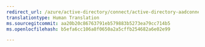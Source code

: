 ```yaml
---
redirect_url: /azure/active-directory/connect/active-directory-aadconnectsync-feature-scheduler
translationtype: Human Translation
ms.sourcegitcommit: aa20b20c86763791eb579883b5273ea79cc714b5
ms.openlocfilehash: b5efa6cc106a8f0650a2a5cffb254682a6e02e99

---
```




<!--HONumber=Dec16_HO3-->


